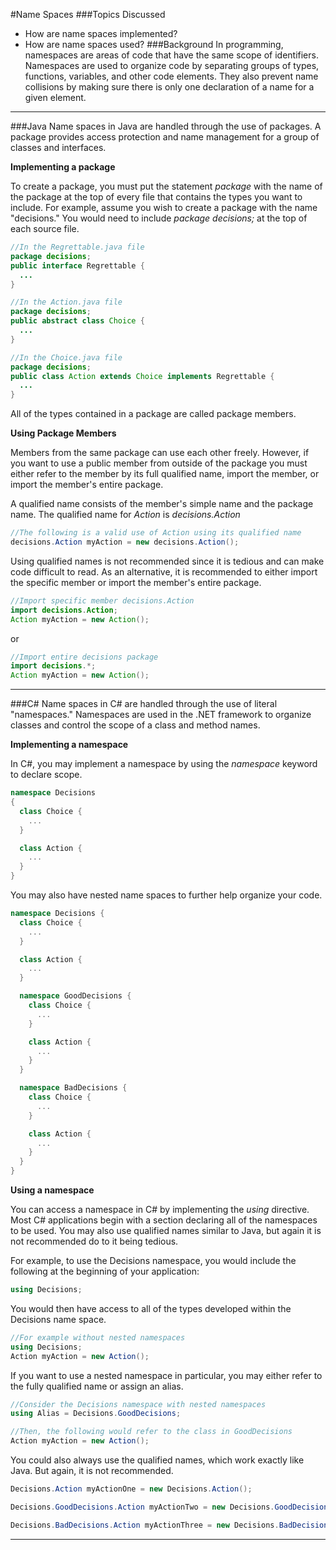#Name Spaces
###Topics Discussed
* How are name spaces implemented?
* How are name spaces used?
###Background
In programming, namespaces are areas of code that have the same scope of identifiers. Namespaces are used to organize code by separating groups of types, functions, variables, and other code elements. They also prevent name collisions by making sure there is only one declaration of a name for a given element.

------
###Java
Name spaces in Java are handled through the use of packages. A package provides access protection and name management for a group of classes and interfaces.

**Implementing a package**

To create a package, you must put the statement *package* with the name of the package at the top of every file that contains the types you want to include. For example, assume you wish to create a package with the name "decisions." You would need to include *package decisions;* at the top of each source file.

```java
//In the Regrettable.java file
package decisions;
public interface Regrettable {
  ...
}

//In the Action.java file
package decisions;
public abstract class Choice {
  ...
}

//In the Choice.java file
package decisions;
public class Action extends Choice implements Regrettable {
  ...
}
```

All of the types contained in a package are called package members.

**Using Package Members**

Members from the same package can use each other freely. However, if you want to use a  public member from outside of the package you must either refer to the member by its full qualified name, import the member, or import the member's entire package.

A qualified name consists of the member's simple name and the package name. The qualified name for *Action* is *decisions.Action*
```java
//The following is a valid use of Action using its qualified name
decisions.Action myAction = new decisions.Action();
```

Using qualified names is not recommended since it is tedious and can make code difficult to read. As an alternative, it is recommended to either import the specific member or import the member's entire package.

```java
//Import specific member decisions.Action
import decisions.Action;
Action myAction = new Action();
```
or
```java
//Import entire decisions package
import decisions.*;
Action myAction = new Action();
```
------
###C#
Name spaces in C# are handled through the use of literal "namespaces." Namespaces are used in the .NET framework to organize classes and control the scope of a class and method names.

**Implementing a namespace**

In C#, you may implement a namespace by using the *namespace* keyword to declare scope.

```csharp
namespace Decisions
{
  class Choice {
    ...
  }

  class Action {
    ...
  }
}
```

You may also have nested name spaces to further help organize your code.

```csharp
namespace Decisions {
  class Choice {
    ...
  }

  class Action {
    ...
  }

  namespace GoodDecisions {
    class Choice {
      ...
    }

    class Action {
      ...
    }
  }

  namespace BadDecisions {
    class Choice {
      ...
    }

    class Action {
      ...
    }
  }
}
```

**Using a namespace**

You can access a namespace in C# by implementing the *using* directive. Most C# applications begin with a section declaring all of the namespaces to be used. You may  also use qualified names similar to Java, but again it is not recommended do to it being tedious.

For example, to use the Decisions namespace, you would include the following at the beginning of your application:

```csharp
using Decisions;
```

You would then have access to all of the types developed within the Decisions name space.

```csharp
//For example without nested namespaces
using Decisions;
Action myAction = new Action();
```

If you want to use a nested namespace in particular, you may either refer to the fully qualified name or assign an alias.

```csharp
//Consider the Decisions namespace with nested namespaces
using Alias = Decisions.GoodDecisions;

//Then, the following would refer to the class in GoodDecisions
Action myAction = new Action();
```

You could also always use the qualified names, which work exactly like Java. But again, it is not recommended.

```csharp
Decisions.Action myActionOne = new Decisions.Action();

Decisions.GoodDecisions.Action myActionTwo = new Decisions.GoodDecisions.Action();

Decisions.BadDecisions.Action myActionThree = new Decisions.BadDecisions.Action();
```

------
